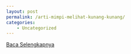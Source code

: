 ```yaml
---
layout: post
permalink: /arti-mimpi-melihat-kunang-kunang/
categories:
    - Uncategorized
---
```


[Baca Selengkapnya](/04)